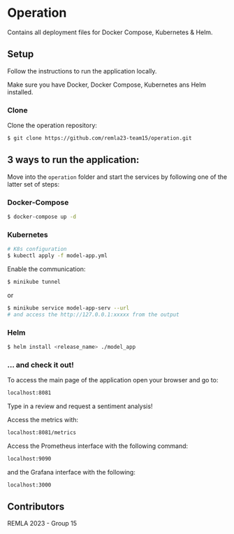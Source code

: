 # Operation
Contains all deployment files for Docker Compose, Kubernetes &amp; Helm.

## Setup
Follow the instructions to run the application locally.

Make sure you have Docker, Docker Compose, Kubernetes ans Helm installed.

### Clone
Clone the operation repository:
```bash
$ git clone https://github.com/remla23-team15/operation.git
```

## 3 ways to run the application:
Move into the `operation` folder and start the services by following one of the latter set of steps:

### Docker-Compose
```bash
$ docker-compose up -d
```

### Kubernetes
```bash
# K8s configuration
$ kubectl apply -f model-app.yml
```
Enable the communication:
```bash
$ minikube tunnel
```
or 
```bash
$ minikube service model-app-serv --url
# and access the http://127.0.0.1:xxxxx from the output
```

### Helm
```bash
$ helm install <release_name> ./model_app
```


### ... and check it out!

To access the main page of the application open your browser and go to:
```bash
localhost:8081
``` 
Type in a review and request a sentiment analysis! 

Access the metrics with:
```bash
localhost:8081/metrics
```

Access the Prometheus interface with the following command:
```bash
localhost:9090
```

and the Grafana interface with the following:
```bash
localhost:3000
```

## Contributors

REMLA 2023 - Group 15
